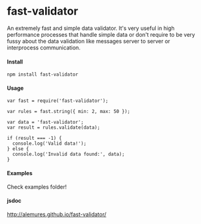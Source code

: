 # fast-validator
An extremely fast and simple data validator. It's very useful in high performance processes that handle simple data or don't require to be very fussy about the data validation like messages server to server or interprocess communication.

#### Install
```
npm install fast-validator
```

#### Usage
```
var fast = require('fast-validator');

var rules = fast.string({ min: 2, max: 50 });

var data = 'fast-validator';
var result = rules.validate(data);

if (result === -1) {
  console.log('Valid data!');
} else {
  console.log('Invalid data found:', data);
}
```

#### Examples
Check examples folder!

#### jsdoc
http://alemures.github.io/fast-validator/